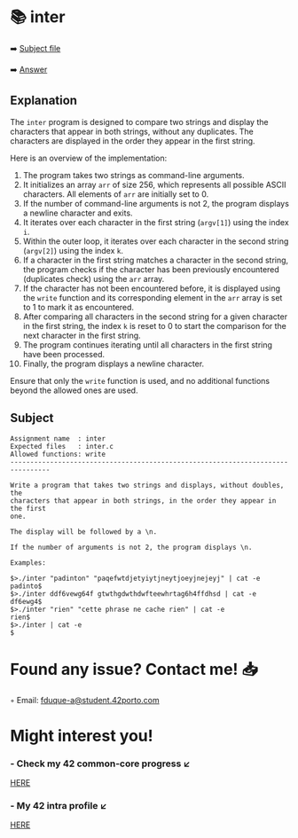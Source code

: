 # :books: inter
:arrow_right: [Subject file](./subject.en.txt)

:arrow_right: [Answer](./inter.c)

## Explanation

The `inter` program is designed to compare two strings and display the characters that appear in both strings, without any duplicates. The characters are displayed in the order they appear in the first string.

Here is an overview of the implementation:

1. The program takes two strings as command-line arguments.
2. It initializes an array `arr` of size 256, which represents all possible ASCII characters. All elements of `arr` are initially set to 0.
3. If the number of command-line arguments is not 2, the program displays a newline character and exits.
4. It iterates over each character in the first string (`argv[1]`) using the index `i`.
5. Within the outer loop, it iterates over each character in the second string (`argv[2]`) using the index `k`.
6. If a character in the first string matches a character in the second string, the program checks if the character has been previously encountered (duplicates check) using the `arr` array.
7. If the character has not been encountered before, it is displayed using the `write` function and its corresponding element in the `arr` array is set to 1 to mark it as encountered.
8. After comparing all characters in the second string for a given character in the first string, the index `k` is reset to 0 to start the comparison for the next character in the first string.
9. The program continues iterating until all characters in the first string have been processed.
10. Finally, the program displays a newline character.

Ensure that only the `write` function is used, and no additional functions beyond the allowed ones are used.


## Subject

```
Assignment name  : inter
Expected files   : inter.c
Allowed functions: write
--------------------------------------------------------------------------------

Write a program that takes two strings and displays, without doubles, the
characters that appear in both strings, in the order they appear in the first
one.

The display will be followed by a \n.

If the number of arguments is not 2, the program displays \n.

Examples:

$>./inter "padinton" "paqefwtdjetyiytjneytjoeyjnejeyj" | cat -e
padinto$
$>./inter ddf6vewg64f gtwthgdwthdwfteewhrtag6h4ffdhsd | cat -e
df6ewg4$
$>./inter "rien" "cette phrase ne cache rien" | cat -e
rien$
$>./inter | cat -e
$

```

# Found any issue? Contact me! 📥

◦ Email: fduque-a@student.42porto.com

# Might interest you!

### - Check my 42 common-core progress ↙️

[HERE](https://github.com/fduquea/42cursus)

### - My 42 intra profile ↙️
[HERE](https://profile.intra.42.fr/users/fduque-a)